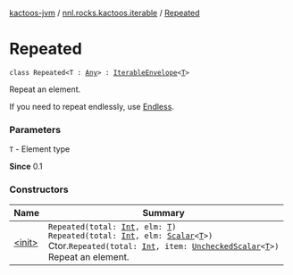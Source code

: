 [kactoos-jvm](../../index.md) / [nnl.rocks.kactoos.iterable](../index.md) / [Repeated](./index.md)

# Repeated

`class Repeated<T : `[`Any`](https://kotlinlang.org/api/latest/jvm/stdlib/kotlin/-any/index.html)`> : `[`IterableEnvelope`](../-iterable-envelope/index.md)`<`[`T`](index.md#T)`>`

Repeat an element.

If you need to repeat endlessly, use [Endless](../-endless/index.md).

### Parameters

`T` - Element type

**Since**
0.1

### Constructors

| Name | Summary |
|---|---|
| [&lt;init&gt;](-init-.md) | `Repeated(total: `[`Int`](https://kotlinlang.org/api/latest/jvm/stdlib/kotlin/-int/index.html)`, elm: `[`T`](index.md#T)`)`<br>`Repeated(total: `[`Int`](https://kotlinlang.org/api/latest/jvm/stdlib/kotlin/-int/index.html)`, elm: `[`Scalar`](../../nnl.rocks.kactoos/-scalar/index.md)`<`[`T`](index.md#T)`>)`<br>Ctor.`Repeated(total: `[`Int`](https://kotlinlang.org/api/latest/jvm/stdlib/kotlin/-int/index.html)`, item: `[`UncheckedScalar`](../../nnl.rocks.kactoos.scalar/-unchecked-scalar/index.md)`<`[`T`](index.md#T)`>)`<br>Repeat an element. |
